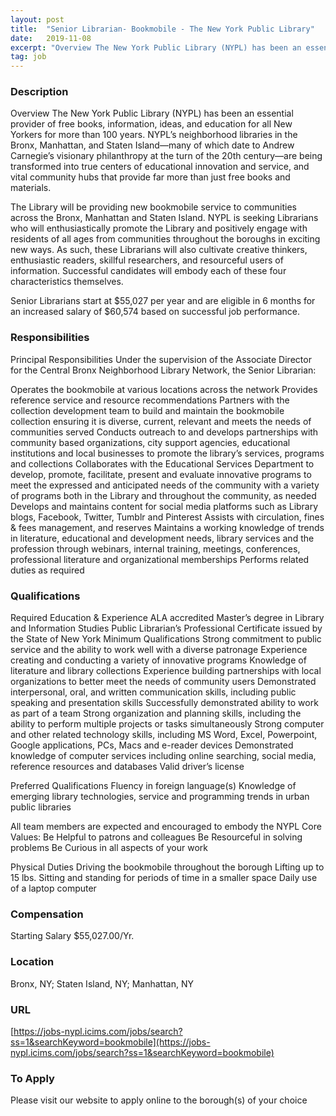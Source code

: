 ```yaml
---
layout: post
title:  "Senior Librarian- Bookmobile - The New York Public Library"
date:   2019-11-08
excerpt: "Overview The New York Public Library (NYPL) has been an essential provider of free books, information, ideas, and education for all New Yorkers for more than 100 years. NYPL’s neighborhood libraries in the Bronx, Manhattan, and Staten Island—many of which date to Andrew Carnegie’s visionary philanthropy at the turn of..."
tag: job
---
```


### Description   

Overview
The New York Public Library (NYPL) has been an essential provider of free books, information, ideas, and education for all New Yorkers for more than 100 years. NYPL’s neighborhood libraries in the Bronx, Manhattan, and Staten Island—many of which date to Andrew Carnegie’s visionary philanthropy at the turn of the 20th century—are being transformed into true centers of educational innovation and service, and vital community hubs that provide far more than just free books and materials.  

The Library will be providing new bookmobile service to communities across the Bronx, Manhattan and Staten Island. NYPL is seeking Librarians who will enthusiastically promote the Library and positively engage with residents of all ages from communities throughout the boroughs in exciting new ways. As such, these Librarians will also cultivate creative thinkers, enthusiastic readers, skillful researchers, and resourceful users of information.  Successful candidates will embody each of these four characteristics themselves.  

Senior Librarians start at $55,027 per year and are eligible in 6 months for an increased salary of $60,574 based on successful job performance.


### Responsibilities   

Principal Responsibilities
Under the supervision of the Associate Director for the Central Bronx Neighborhood Library Network, the Senior Librarian:

Operates the bookmobile at various locations across the network
Provides reference service and resource recommendations
Partners with the collection development team to build and maintain the bookmobile collection ensuring it is diverse, current, relevant and meets the needs of communities served
Conducts outreach to and develops partnerships with community based organizations, city support agencies, educational institutions and local businesses to promote the library’s services, programs and collections
Collaborates with the Educational Services Department to develop, promote, facilitate, present and evaluate innovative programs to meet the expressed and anticipated needs of the community with a variety of programs both in the Library and throughout the community, as needed
Develops and maintains content for social media platforms such as Library blogs, Facebook, Twitter, Tumblr and Pinterest
Assists with circulation, fines & fees management, and reserves
Maintains a working knowledge of trends in literature, educational and development needs, library services and the profession through webinars, internal training, meetings, conferences, professional literature and organizational memberships
Performs related duties as required


### Qualifications   

Required Education & Experience
ALA accredited Master’s degree in Library and Information Studies
Public Librarian’s Professional Certificate issued by the State of New York
Minimum Qualifications
Strong commitment to public service and the ability to work well with a diverse patronage
Experience creating and conducting a variety of innovative programs
Knowledge of literature and library collections
Experience building partnerships with local organizations to better meet the needs of community users 
Demonstrated interpersonal, oral, and written communication skills, including public speaking and presentation skills
Successfully demonstrated ability to work as part of a team
Strong organization and planning skills, including the ability to perform multiple projects or tasks simultaneously
Strong computer and other related technology skills, including MS Word, Excel, Powerpoint, Google applications, PCs, Macs and e-reader devices
Demonstrated knowledge of computer services including online searching, social media, reference resources and databases
Valid driver’s license

Preferred Qualifications
Fluency in foreign language(s) 
Knowledge of emerging library technologies, service and programming trends in urban public libraries

All team members are expected and encouraged to embody the NYPL Core Values:
Be Helpful to patrons and colleagues
Be Resourceful in solving problems
Be Curious in all aspects of your work

Physical Duties
Driving the bookmobile throughout the borough
Lifting up to 15 lbs.
Sitting and standing for periods of time in a smaller space
Daily use of a laptop computer


### Compensation   

Starting Salary $55,027.00/Yr.


### Location   

Bronx, NY; Staten Island, NY; Manhattan, NY


### URL   

[https://jobs-nypl.icims.com/jobs/search?ss=1&searchKeyword=bookmobile](https://jobs-nypl.icims.com/jobs/search?ss=1&searchKeyword=bookmobile)

### To Apply   

Please visit our website to apply online to the borough(s) of your choice





